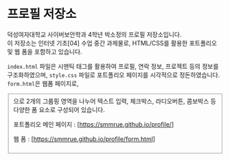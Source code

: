 # 프로필 저장소
덕성여자대학교 사이버보안학과 4학년 박소정의 프로필 저장소입니다.  
이 저장소는 인터넷 기초[04] 수업 중간 과제물로, HTML/CSS를 활용한 포트폴리오 및 웹 폼을 포함하고 있습니다.

`index.html` 파일은 시맨틱 태그를 활용하여 프로필, 연락 정보, 프로젝트 등의 정보를 구조화하였으며,
`style.css` 파일로 포트폴리오 페이지를 시각적으로 정돈하였습니다.
`form.html`은 웹폼 페이지로, <fieldset>으로 2개의 그룹핑 영역을 나누어 텍스트 입력, 체크박스, 라디오버튼, 콤보박스 등 다양한 폼 요소로 구성되어 있습니다.

 포트폴리오 메인 페이지 : [https://smmrue.github.io/profile/]

 웹 폼 : [https://smmrue.github.io/profile/form.html]
